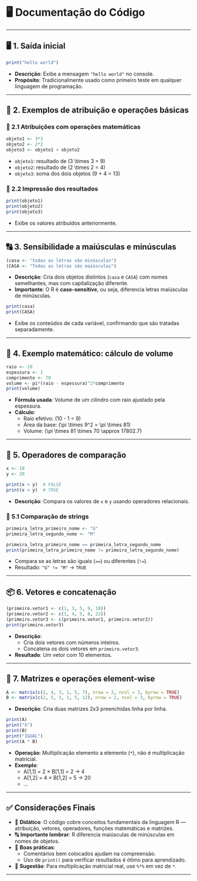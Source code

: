 # 🖥️ Documentação do Código

---

## 🖥️ 1. Saída inicial

```r
print("hello world")
```

- **Descrição**: Exibe a mensagem `"hello world"` no console.
- **Propósito**: Tradicionalmente usado como primeiro teste em qualquer linguagem de programação.

---

## 🧮 2. Exemplos de atribuição e operações básicas

### 🔹 2.1 Atribuições com operações matemáticas

```r
objeto1 <- 3*3
objeto2 <- 2*2
objeto3 <- objeto1 + objeto2
```

- `objeto1`: resultado de \(3 \times 3 = 9\)
- `objeto2`: resultado de \(2 \times 2 = 4\)
- `objeto3`: soma dos dois objetos \(9 + 4 = 13\)

### 🔹 2.2 Impressão dos resultados

```r
print(objeto1)
print(objeto2)
print(objeto3)
```

- Exibe os valores atribuídos anteriormente.

---

## 🔠 3. Sensibilidade a maiúsculas e minúsculas

```r
(casa <- "todas as letras são minúsculas")
(CASA <- "Todas as letras são maiúsculas")
```

- **Descrição**: Cria dois objetos distintos (`casa` e `CASA`) com nomes semelhantes, mas com capitalização diferente.
- **Importante**: O R é **case-sensitive**, ou seja, diferencia letras maiúsculas de minúsculas.

```r
print(casa)
print(CASA)
```

- Exibe os conteúdos de cada variável, confirmando que são tratadas separadamente.

---

## 📐 4. Exemplo matemático: cálculo de volume

```r
raio <- 10
espessura <- 1
comprimento <- 70
volume <- pi*(raio - espessura)^2*comprimento
print(volume)
```

- **Fórmula usada**: Volume de um cilindro com raio ajustado pela espessura.
- **Cálculo**:
  - Raio efetivo: \(10 - 1 = 9\)
  - Área da base: \(\pi \times 9^2 = \pi \times 81\)
  - Volume: \(\pi \times 81 \times 70 \approx 17802.7\)

---

## 🔁 5. Operadores de comparação

```r
x <- 10
y <- 20

print(x > y)  # FALSE
print(x < y)  # TRUE
```

- **Descrição**: Compara os valores de `x` e `y` usando operadores relacionais.

### 🔹 5.1 Comparação de strings

```r
primeira_letra_primeiro_nome <- "G"
primeira_letra_segundo_nome <- "M"

primeira_letra_primeiro_nome == primeira_letra_segundo_nome
print(primeira_letra_primeiro_nome != primeira_letra_segundo_nome)
```

- Compara se as letras são iguais (`==`) ou diferentes (`!=`).
- Resultado: `"G" != "M"` → `TRUE`

---

## 📦 6. Vetores e concatenação

```r
(primeiro.vetor1 <- c(1, 3, 5, 9, 10))
(primeiro.vetor2 <- c(1, 4, 5, 8, 22))
(primeiro.vetor3 <- c(primeiro.vetor1, primeiro.vetor2))
print(primeiro.vetor3)
```

- **Descrição**:
  - Cria dois vetores com números inteiros.
  - Concatena os dois vetores em `primeiro.vetor3`.
- **Resultado**: Um vetor com 10 elementos.

---

## 🧮 7. Matrizes e operações element-wise

```r
A <- matrix(c(2, 4, 3, 1, 5, 7), nrow = 2, ncol = 3, byrow = TRUE)
B <- matrix(c(2, 5, 3, 1, 5, 12), nrow = 2, ncol = 3, byrow = TRUE)
```

- **Descrição**: Cria duas matrizes 2x3 preenchidas linha por linha.

```r
print(A)
print("X")
print(B)
print("IGUAL")
print(A * B)
```

- **Operação**: Multiplicação elemento a elemento (`*`), não é multiplicação matricial.
- **Exemplo**:
  - A[1,1] = 2 × B[1,1] = 2 → 4
  - A[1,2] = 4 × B[1,2] = 5 → 20
  - ...

---

## ✅ Considerações Finais

- 📌 **Didático**: O código cobre conceitos fundamentais da linguagem R — atribuição, vetores, operadores, funções matemáticas e matrizes.
- 🔠 **Importante lembrar**: R diferencia maiúsculas de minúsculas em nomes de objetos.
- 🧠 **Boas práticas**:
  - Comentários bem colocados ajudam na compreensão.
  - Uso de `print()` para verificar resultados é ótimo para aprendizado.
- 📐 **Sugestão**: Para multiplicação matricial real, use `%*%` em vez de `*`.

---


